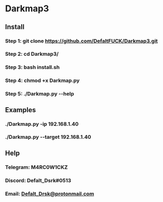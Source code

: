 # Darkmap3

## Install 

### Step 1: git clone https://github.com/DefaltFUCK/Darkmap3.git

### Step 2: cd Darkmap3/

### Step 3: bash install.sh

### Step 4: chmod +x Darkmap.py

### Step 5: ./Darkmap.py --help


## Examples

### ./Darkmap.py -ip 192.168.1.40

### ./Darkmap.py --target 192.168.1.40


## Help

### Telegram: M4RC0W1CKZ

### Discord: Defalt_Dsrk#0513

### Email: Defalt_Drsk@protonmail.com
